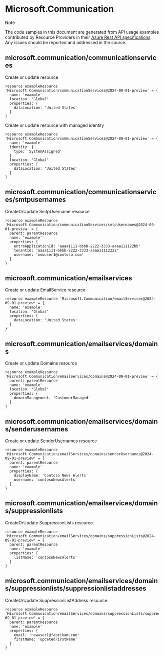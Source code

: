 # Microsoft.Communication
  
> [!NOTE]
> The code samples in this document are generated from API usage examples contributed by Resource Providers in their [Azure Rest API specifications](https://github.com/Azure/azure-rest-api-specs). Any issues should be reported and addressed in the source.


## microsoft.communication/communicationservices

Create or update resource
```bicep
resource exampleResource 'Microsoft.Communication/communicationServices@2024-09-01-preview' = {
  name: 'example'
  location: 'Global'
  properties: {
    dataLocation: 'United States'
  }
}
```

Create or update resource with managed identity
```bicep
resource exampleResource 'Microsoft.Communication/communicationServices@2024-09-01-preview' = {
  name: 'example'
  identity: {
    type: 'SystemAssigned'
  }
  location: 'Global'
  properties: {
    dataLocation: 'United States'
  }
}
```

## microsoft.communication/communicationservices/smtpusernames

CreateOrUpdate SmtpUsername resource
```bicep
resource exampleResource 'Microsoft.Communication/communicationServices/smtpUsernames@2024-09-01-preview' = {
  parent: parentResource 
  name: 'example'
  properties: {
    entraApplicationId: 'aaaa1111-bbbb-2222-3333-aaaa111122bb'
    tenantId: 'aaaa1111-bbbb-2222-3333-aaaa11112222'
    username: 'newuser1@contoso.com'
  }
}
```

## microsoft.communication/emailservices

Create or update EmailService resource
```bicep
resource exampleResource 'Microsoft.Communication/emailServices@2024-09-01-preview' = {
  name: 'example'
  location: 'Global'
  properties: {
    dataLocation: 'United States'
  }
}
```

## microsoft.communication/emailservices/domains

Create or update Domains resource
```bicep
resource exampleResource 'Microsoft.Communication/emailServices/domains@2024-09-01-preview' = {
  parent: parentResource 
  name: 'example'
  location: 'Global'
  properties: {
    domainManagement: 'CustomerManaged'
  }
}
```

## microsoft.communication/emailservices/domains/senderusernames

Create or update SenderUsernames resource
```bicep
resource exampleResource 'Microsoft.Communication/emailServices/domains/senderUsernames@2024-09-01-preview' = {
  parent: parentResource 
  name: 'example'
  properties: {
    displayName: 'Contoso News Alerts'
    username: 'contosoNewsAlerts'
  }
}
```

## microsoft.communication/emailservices/domains/suppressionlists

CreateOrUpdate SuppressionLists resource.
```bicep
resource exampleResource 'Microsoft.Communication/emailServices/domains/suppressionLists@2024-09-01-preview' = {
  parent: parentResource 
  name: 'example'
  properties: {
    listName: 'contosoNewsAlerts'
  }
}
```

## microsoft.communication/emailservices/domains/suppressionlists/suppressionlistaddresses

CreateOrUpdate SuppressionListAddress resource
```bicep
resource exampleResource 'Microsoft.Communication/emailServices/domains/suppressionLists/suppressionListAddresses@2024-09-01-preview' = {
  parent: parentResource 
  name: 'example'
  properties: {
    email: 'newuser1@fabrikam.com'
    firstName: 'updatedFirstName'
  }
}
```
